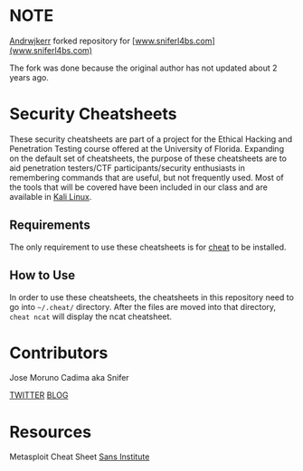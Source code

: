 NOTE
====

[Andrwjkerr](https://github.com/andrewjkerr/security-cheatsheets) forked repository for 
[www.sniferl4bs.com](www.sniferl4bs.com)

The fork was done because the original author has not updated about 2 years ago.

Security Cheatsheets
====================

These security cheatsheets are part of a project for the Ethical Hacking and Penetration Testing course offered at the University of Florida. Expanding on the default set of cheatsheets, the purpose of these cheatsheets are to aid penetration testers/CTF participants/security enthusiasts in remembering commands that are useful, but not frequently used. Most of the tools that will be covered have been included in our class and are available in [Kali Linux](http://www.kali.org).

Requirements
------------

The only requirement to use these cheatsheets is for [cheat](https://github.com/chrisallenlane/cheat) to be installed.

How to Use
----------

In order to use these cheatsheets, the cheatsheets in this repository need to go into `~/.cheat/` directory. After the files are moved into that directory, `cheat ncat` will display the ncat cheatsheet.

Contributors
============

Jose Moruno Cadima aka Snifer

[TWITTER](https://twitter.com/sniferl4bs) [BLOG](http://www.sniferl4bs.com)

Resources
=========

Metasploit Cheat Sheet [Sans Institute](http://www.sans.org/security-resources/sec560/misc_tools_sheet_v1.pdf)
